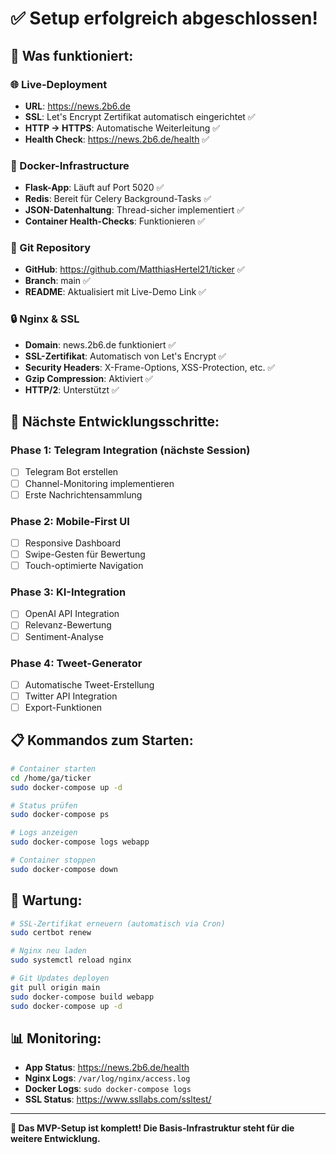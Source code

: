 # ✅ Setup erfolgreich abgeschlossen!

## 🎉 Was funktioniert:

### 🌐 Live-Deployment
- **URL**: https://news.2b6.de
- **SSL**: Let's Encrypt Zertifikat automatisch eingerichtet ✅
- **HTTP → HTTPS**: Automatische Weiterleitung ✅
- **Health Check**: https://news.2b6.de/health ✅

### 🐳 Docker-Infrastructure
- **Flask-App**: Läuft auf Port 5020 ✅
- **Redis**: Bereit für Celery Background-Tasks ✅
- **JSON-Datenhaltung**: Thread-sicher implementiert ✅
- **Container Health-Checks**: Funktionieren ✅

### 📂 Git Repository
- **GitHub**: https://github.com/MatthiasHertel21/ticker ✅
- **Branch**: main ✅
- **README**: Aktualisiert mit Live-Demo Link ✅

### 🔒 Nginx & SSL
- **Domain**: news.2b6.de funktioniert ✅
- **SSL-Zertifikat**: Automatisch von Let's Encrypt ✅
- **Security Headers**: X-Frame-Options, XSS-Protection, etc. ✅
- **Gzip Compression**: Aktiviert ✅
- **HTTP/2**: Unterstützt ✅

## 🚀 Nächste Entwicklungsschritte:

### Phase 1: Telegram Integration (nächste Session)
- [ ] Telegram Bot erstellen
- [ ] Channel-Monitoring implementieren
- [ ] Erste Nachrichtensammlung

### Phase 2: Mobile-First UI
- [ ] Responsive Dashboard
- [ ] Swipe-Gesten für Bewertung
- [ ] Touch-optimierte Navigation

### Phase 3: KI-Integration
- [ ] OpenAI API Integration
- [ ] Relevanz-Bewertung
- [ ] Sentiment-Analyse

### Phase 4: Tweet-Generator
- [ ] Automatische Tweet-Erstellung
- [ ] Twitter API Integration
- [ ] Export-Funktionen

## 📋 Kommandos zum Starten:

```bash
# Container starten
cd /home/ga/ticker
sudo docker-compose up -d

# Status prüfen
sudo docker-compose ps

# Logs anzeigen
sudo docker-compose logs webapp

# Container stoppen
sudo docker-compose down
```

## 🔧 Wartung:

```bash
# SSL-Zertifikat erneuern (automatisch via Cron)
sudo certbot renew

# Nginx neu laden
sudo systemctl reload nginx

# Git Updates deployen
git pull origin main
sudo docker-compose build webapp
sudo docker-compose up -d
```

## 📊 Monitoring:

- **App Status**: https://news.2b6.de/health
- **Nginx Logs**: `/var/log/nginx/access.log`
- **Docker Logs**: `sudo docker-compose logs`
- **SSL Status**: https://www.ssllabs.com/ssltest/

---

**🎯 Das MVP-Setup ist komplett! Die Basis-Infrastruktur steht für die weitere Entwicklung.**
